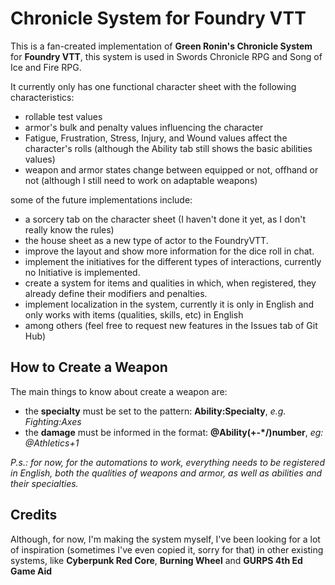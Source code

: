 # Chronicle System for Foundry VTT

This is a fan-created implementation of **Green Ronin's Chronicle System** for **Foundry VTT**, this system is used in Swords Chronicle RPG and Song of Ice and Fire RPG. 

It currently only has one functional character sheet with the following characteristics:
- rollable test values
- armor's bulk and penalty values influencing the character
- Fatigue, Frustration, Stress, Injury, and Wound values affect the character's rolls (although the Ability tab still shows the basic abilities values)
- weapon and armor states change between equipped or not, offhand or not (although I still need to work on adaptable weapons)

some of the future implementations include:
- a sorcery tab on the character sheet (I haven't done it yet, as I don't really know the rules)
- the house sheet as a new type of actor to the FoundryVTT.
- improve the layout and show more information for the dice roll in chat.
- implement the initiatives for the different types of interactions, currently no Initiative is implemented.
- create a system for items and qualities in which, when registered, they already define their modifiers and penalties.
- implement localization in the system, currently it is only in English and only works with items (qualities, skills, etc) in English
- among others (feel free to request new features in the Issues tab of Git Hub)

## How to Create a Weapon

The main things to know about create a weapon are:
- the **specialty** must be set to the pattern: **Ability:Specialty**, *e.g. Fighting:Axes*
- the **damage** must be informed in the format: **@Ability(+-\*/)number**, *eg: @Athletics+1*


*P.s.: for now, for the automations to work, everything needs to be registered in English, both the qualities of weapons and armor, as well as abilities and their specialties.*

## Credits
Although, for now, I'm making the system myself, I've been looking for a lot of inspiration (sometimes I've even copied it, sorry for that) in other existing systems, like **Cyberpunk Red Core**, **Burning Wheel** and **GURPS 4th Ed Game Aid**
